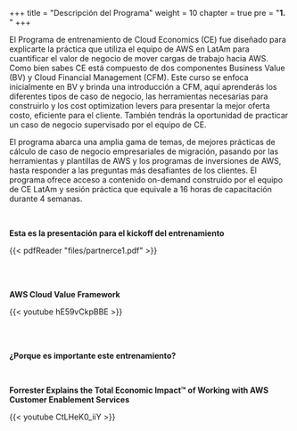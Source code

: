 +++ 
title = "Descripción del Programa" 
weight = 10
chapter = true
pre = "<b>1. </b>"
+++

El Programa de entrenamiento de Cloud Economics (CE) fue diseñado para explicarte la práctica que utiliza el equipo de AWS en LatAm para cuantificar el valor de negocio de mover cargas de trabajo hacia AWS. Como bien sabes CE está compuesto de dos componentes Business Value (BV) y Cloud Financial Management (CFM). Este curso se enfoca inicialmente en BV y brinda una introducción a CFM, aquí aprenderás los diferentes tipos de caso de negocio, las herramientas necesarias para construirlo y los cost optimization levers para presentar la mejor oferta costo, eficiente  para el cliente. También tendrás la oportunidad de practicar un caso de negocio supervisado por el equipo de CE. 

El programa abarca una amplia gama de temas, de mejores prácticas de cálculo de caso de negocio empresariales de migración, pasando por las herramientas y plantillas de AWS y los programas de inversiones de AWS, hasta responder a las preguntas más desafiantes de los clientes. El programa ofrece acceso a contenido on-demand construido por el equipo de CE LatAm y sesión práctica que equivale a 16 horas de capacitación durante 4 semanas.

<br>

**Esta es la presentación para el kickoff del entrenamiento**

{{< pdfReader "files/partnerce1.pdf" >}}

<br><br>

**AWS Cloud Value Framework**

{{< youtube hE59vCkpBBE >}}

<br><br>

**¿Porque es importante este entrenamiento?**

<br>

**Forrester Explains the Total Economic Impact™ of Working with AWS Customer Enablement Services**

{{< youtube CtLHeK0_iiY >}}